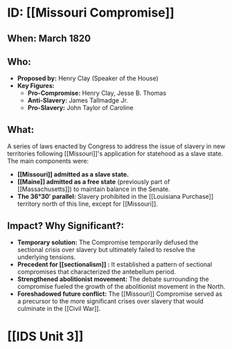 # ID: [[Missouri Compromise]] 
## When: March 1820

## Who: 
* **Proposed by:** Henry Clay (Speaker of the House)
* **Key Figures:** 
    * **Pro-Compromise:** Henry Clay, Jesse B. Thomas
    * **Anti-Slavery:** James Tallmadge Jr. 
    * **Pro-Slavery:** John Taylor of Caroline

## What: 
A series of laws enacted by Congress to address the issue of slavery in new territories following [[Missouri]]'s application for statehood as a slave state. The main components were:
* **[[Missouri]] admitted as a slave state.**
* **[[Maine]] admitted as a free state** (previously part of [[Massachusetts]]) to maintain balance in the Senate.
* **The 36°30′ parallel:** Slavery prohibited in the [[Louisiana Purchase]] territory north of this line, except for [[Missouri]].

## Impact? Why Significant?: 
* **Temporary solution:** The Compromise temporarily defused the sectional crisis over slavery but ultimately failed to resolve the underlying tensions.
* **Precedent for  [[sectionalism]] :** It established a pattern of sectional compromises that characterized the antebellum period. 
* **Strengthened abolitionist movement:**  The debate surrounding the compromise fueled the growth of the abolitionist movement in the North.
* **Foreshadowed future conflict:**  The [[Missouri]] Compromise served as a precursor to the more significant crises over slavery that would culminate in the [[Civil War]]. 

# [[IDS Unit 3]]